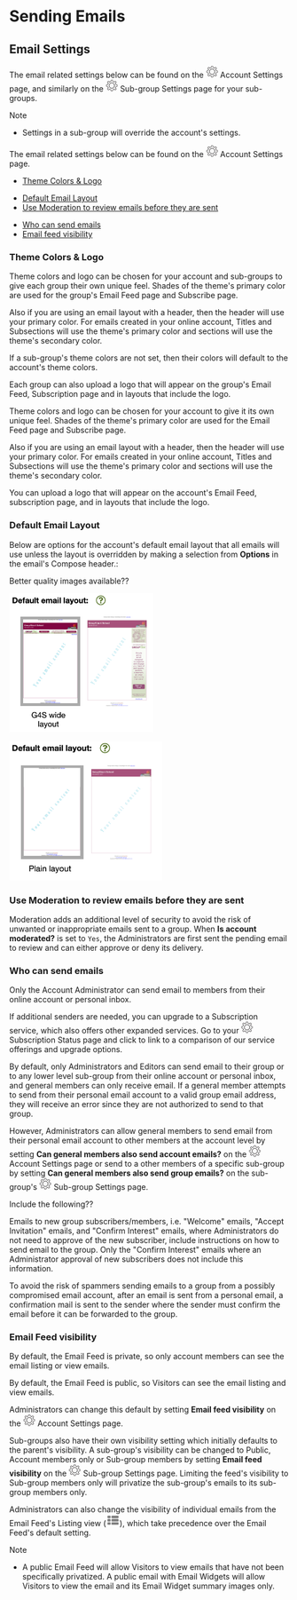 # Sending Emails

<span id="gv-3send-4sendsetting"></span>
## Email Settings

<span class="sub g4s">

The email related settings below can be found on the <img src="/docimages/transparent-gear-icon.png" height="22"> Account Settings page, and similarly on the <img src="/docimages/transparent-gear-icon.png" height="22"> 
Sub-group Settings page for your sub-groups.

Note

* Settings in a sub-group will override the account's settings.

</span> <!-- sub g4s -->

<span class="free">

The email related settings below can be found on the <img src="/docimages/transparent-gear-icon.png" height="22"> Account Settings page.

</span> <!-- free -->

* [Theme Colors & Logo](/3-send/4-sendSettings.md?[LINK-QARGS-DOC]#gv-2members-4sendsettings-theme-colors)

<span class="sub g4s">

* [Default Email Layout](/3-send/4-sendSettings.md?[LINK-QARGS-DOC]#gv-2members-4sendsettings-default-email-layout)
* [Use Moderation to review emails before they are sent](/3-send/4-sendSettings.md?[LINK-QARGS-DOC]#gv-2members-4sendsettings-use-moderation)

</span> <!-- sub g4s -->

* [Who can send emails](/3-send/4-sendSettings.md?[LINK-QARGS-DOC]#gv-2members-4sendsettings-who-can)     
* [Email feed visibility](/3-send/4-sendSettings.md?[LINK-QARGS-DOC]#gv-2members-4sendsettings-email-feed-visibility)

<span id="gv-2members-4sendsettings-theme-colors"></span>
### Theme Colors & Logo
     
<span class="sub g4s">
Theme colors and logo can be chosen for your account and sub-groups to
give each group their own unique feel.
Shades of the theme's primary color are used for the group's
Email Feed page and Subscribe page.  

Also if you are using an email layout with a header, then the header
will use your primary color.  For emails created in your online account, Titles and Subsections
will use the theme's primary color and sections will use the theme's secondary color.

If a sub-group's theme colors are not set, then their colors will default to the
account's theme colors.

Each group can also upload a logo that will appear on the group's Email
Feed, Subscription page and in layouts that include the logo.

</span> <!-- sub g4s -->

<span class="free">
     
Theme colors and logo can be chosen for your account to give it its
own unique feel.
Shades of the theme's primary color are used for the Email Feed page
and Subscribe page.  

Also if you are using an email layout with a header, then the
header will use your primary color.  For emails created in your online account, Titles and Subsections
will use the theme's primary color and sections will use the theme's secondary color.

You can upload a logo that will appear on the account's Email
Feed, subscription page, and in layouts that include the logo.

</span> <!-- free -->

<span class="sub g4s">

<span id="gv-2members-4sendsettings-default-email-layout"></span>
### Default Email Layout

Below are options for the account's default email layout that all emails will use unless the layout is overridden by making a selection
from **Options** in the email's Compose header.:

<span class="todo">

Better quality images available??
     
</span> <!-- todo -->

<span class="g4s">
     
<img src="/docimages/TEMP-G4S-layout-options.png" height="250">

</span> <!-- g4s -->

<span class="sub">
     
<img src="/docimages/TEMP-Sub-layout-options.png" height="250">     
     
</span> <!-- sub -->

<span id="gv-2members-4sendsettings-use-moderation"></span>
### Use Moderation to review emails before they are sent

Moderation adds an additional level of security to avoid the risk
of unwanted or inappropriate emails sent to a group.
When **Is account moderated?** is set to `Yes`, the Administrators
are first sent the pending email to review and can either approve or deny
its delivery.

</span> <!-- sub g4s -->

<span id="gv-2members-4sendsettings-who-can"></span>
### Who can send emails

<span class="free">

Only the Account Administrator can send email to members from their online account or personal inbox.

If additional senders are needed, you can upgrade to a Subscription service, which also offers other expanded services.
Go to your <img src="/docimages/transparent-gear-icon.png" height="22"> Subscription Status page and click 
to link to a comparison of our service offerings and upgrade options.

</span> <!-- free -->

<span class="sub g4s">

By default, only Administrators and Editors can send email to their
group or to any lower level sub-group from their online
account or personal inbox, and general members can only receive email.
If a general member attempts to send from their personal email account
to a valid group email address, they will receive an error since they
are not authorized to send to that group.

However, Administrators can allow general members to send
email from their personal email account to other members at the account level by setting **Can general members
also send account emails?** on the <img src="/docimages/transparent-gear-icon.png" height="22"> Account Settings page or send 
to a other members of a specific sub-group by setting **Can general members
also send group emails?** on the sub-group's <img src="/docimages/transparent-gear-icon.png" height="22"> Sub-group Settings page.

</span> <!-- sub g4s -->

<span class="todo">

Include the following??
     
Emails to new group subscribers/members, i.e. "Welcome" emails, "Accept
Invitation" emails, and "Confirm Interest" emails, where Administrators
do not need to approve of the new subscriber, include instructions on
how to send email to the group.
Only the "Confirm Interest" emails where an Administrator approval of
new subscribers does not include this information.  
     
To avoid the risk of spammers sending emails to a group from a possibly
compromised email account, after an email is sent from a personal
email, a confirmation mail is sent to the sender where the sender must
confirm the email before it can be forwarded to the group.

</span>

<span class="sub g4s">
     
<span id="gv-2members-4sendsettings-email-feed-visibility"></span>
### Email Feed visibility

<span class="g4s">
     
By default, the Email Feed is private, so only account members can see the email listing or view emails.    

</span> <!-- g4s -->

<span class="sub ">

By default, the Email Feed is public, so Visitors can see the email listing and view emails.  

</span> <!-- sub -->

Administrators can change this default by setting **Email feed visibility** on the <img src="/docimages/transparent-gear-icon.png" height="22"> Account 
Settings page.  

Sub-groups also have their own visibility setting which initially defaults to the parent's visibility.  A sub-group's visibility can be changed to Public, 
Account members only or Sub-group members by setting **Email feed visibility** on the <img src="/docimages/transparent-gear-icon.png" height="22"> Sub-group 
Settings page.  Limiting the feed's visibility to Sub-group members only will privatize the sub-group's emails to its sub-group members only.

Administrators can also change the visibility of individual emails from the Email Feed's Listing view (<img src="/docimages/listing-view-icon.png" height="22">), which take precedence over the Email Feed's default setting.

Note

* A public Email Feed will allow Visitors to view emails that have not been specifically privatized.  A public email with Email Widgets will allow Visitors to view the email and its Email Widget summary images only.

</span> <!-- sub g4s -->
